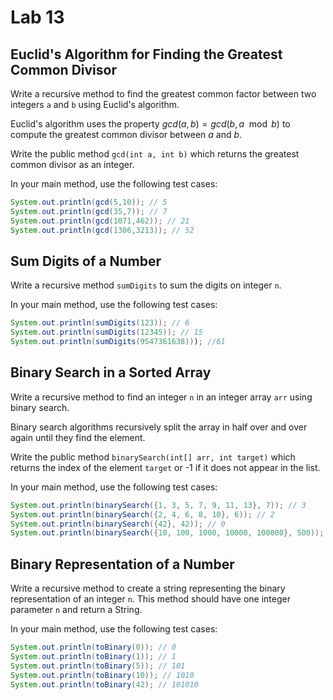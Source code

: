 # Lab 13

## Euclid's Algorithm for Finding the Greatest Common Divisor

Write a recursive method to find the greatest common factor between two integers `a` and `b` using Euclid's algorithm. 

Euclid's algorithm uses the property $gcd(a, b) = gcd(b, a \mod b)$  to compute the greatest common divisor between $a$ and $b$. 

Write the public method `gcd(int a, int b)` which returns the greatest common divisor as an integer. 

In your main method, use the following test cases:

```java
System.out.println(gcd(5,10)); // 5
System.out.println(gcd(35,7)); // 7
System.out.println(gcd(1071,462)); // 21
System.out.println(gcd(1386,3213)); // 52
```

## Sum Digits of a Number

Write a recursive method `sumDigits` to sum the digits on integer `n`.

In your main method, use the following test cases:

```java
System.out.println(sumDigits(123)); // 6
System.out.println(sumDigits(12345)); // 15
System.out.println(sumDigits(9547361638))); //61
```

## Binary Search in a Sorted Array

Write a recursive method to find an integer `n` in an integer array `arr` using binary search. 

Binary search algorithms recursively split the array in half over and over again until they find the element. 

Write the public method `binarySearch(int[] arr, int target)` which returns the index of the element `target` or -1 if it does not appear in the list.

In your main method, use the following test cases:

```java
System.out.println(binarySearch({1, 3, 5, 7, 9, 11, 13}, 7)); // 3
System.out.println(binarySearch({2, 4, 6, 8, 10}, 6)); // 2
System.out.println(binarySearch({42}, 42)); // 0
System.out.println(binarySearch({10, 100, 1000, 10000, 100000}, 500)); // -1
```

## Binary Representation of a Number

Write a recursive method to create a string representing the binary representation of an integer `n`. This method should have one integer parameter `n` and return a String.

In your main method, use the following test cases:

```java
System.out.println(toBinary(0)); // 0
System.out.println(toBinary(1)); // 1
System.out.println(toBinary(5)); // 101
System.out.println(toBinary(10)); // 1010
System.out.println(toBinary(42); // 101010

```

